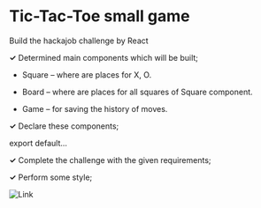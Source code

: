 # Tic-Tac-Toe small game

Build the hackajob challenge by React

**&#10003;**	Determined main components which will be built;

- Square – where are places for X, O.

- Board – where are places for all squares of Square component.

- Game – for saving the history of moves.


**&#10003;**	Declare these components;

export default...

**&#10003;**	Complete the challenge with the given requirements;

**&#10003;**	Perform some style;

![Link](https://kseniiamarkiv.github.io/tic-tac-toe/tic-tac-toe.png)
